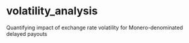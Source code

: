 # volatility_analysis
Quantifying impact of exchange rate volatility for Monero-denominated delayed payouts
